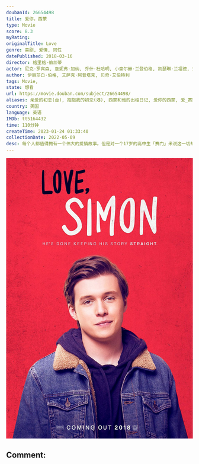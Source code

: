 ```yaml
---
doubanId: 26654498
title: 爱你，西蒙
type: Movie
score: 8.3
myRating: 
originalTitle: Love
genre: 喜剧, 爱情, 同性
datePublished: 2018-03-16
director: 格里格·伯兰蒂
actor: 尼克·罗宾森, 詹妮弗·加纳, 乔什·杜哈明, 小豪尔赫·兰登伯格, 凯瑟琳·兰福德, 亚历山德拉·希普, 洛根·米勒, 凯南·朗斯代尔, 特丽莎·贝特曼, 托尼·海尔, 娜塔莎·罗斯韦尔, 迈尔斯·赫尔泽, 乔伊·保罗瑞, 克拉克·穆尔, 德鲁·斯塔基, 麦肯兹·林茨, 卡萨迪·麦克林西, 艾莉克斯·斯甘巴蒂, 贾米拉·汤普森, 艾米丽·乔丹, 帕特里克·多诺霍, 特雷勒·希尔, 泰勒·切斯, 哈龙·汗, 约书亚·米克尔, 尼古拉斯·斯塔格尔, 南茜·德·梅奥, 克里斯蒂安·奥乔·梅菲尔德, 钱特尔·, 曼迪·法森, 菲利普·科文, 罗比·罗杰斯, 科尔顿·海恩斯, 罗伯·西蒙森, 黛西·罗斯·布莱内斯, 胡安·贾斯帕
author: 伊丽莎白·伯格, 艾萨克·阿普塔克, 贝奇·艾伯特利
tags: Movie, 
state: 想看
url: https://movie.douban.com/subject/26654498/
aliases: 亲爱的初恋(台), 抱抱我的初恋(港), 西蒙和他的出柜日记, 爱你的西蒙, 爱_赛蒙
country: 美国
language: 英语
IMDb: tt5164432
time: 110分钟
createTime: 2023-01-24 01:33:40
collectionDate: 2022-05-09
desc: 每个人都值得拥有一个伟大的爱情故事。但是对一个17岁的高中生「赛门」来说这一切却是件超複杂的事：第一、没有人知道他是同性恋；第二、他也搞不清楚自己爱上跟他一样有同样困扰的不具名网友到底是何方神圣？？？...
---
```


![image](assets/p2523592367.jpg)

Comment: 
---

